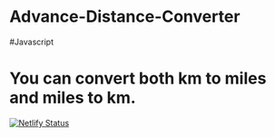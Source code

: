 # Advance-Distance-Converter
#Javascript
# You can convert both km to miles and miles to km.
[![Netlify Status](https://api.netlify.com/api/v1/badges/0e665d16-69a7-489a-a39b-c7dc465ace36/deploy-status)](https://app.netlify.com/sites/advance-distance-calculator/deploys)
